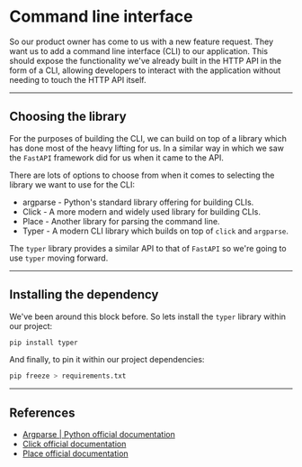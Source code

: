 # Command line interface

So our product owner has come to us with a new feature request. They want us to add a command line interface (CLI) to our application. This should expose the functionality we've already built in the HTTP API in the form of a CLI, allowing developers to interact with the application without needing to touch the HTTP API itself.

***

## Choosing the library

For the purposes of building the CLI, we can build on top of a library which has done most of the heavy lifting for us. In a similar way in which we saw the `FastAPI` framework did for us when it came to the API.

There are lots of options to choose from when it comes to selecting the library we want to use for the CLI:

* argparse - Python's standard library offering for building CLIs.
* Click - A more modern and widely used library for building CLIs.
* Place - Another library for parsing the command line.
* Typer - A modern CLI library which builds on top of `click` and `argparse`.

The `typer` library provides a similar API to that of `FastAPI` so we're going to use `typer` moving forward. &#x20;

***

## Installing the dependency

We've been around this block before. So lets install the `typer` library within our project:

```sh
pip install typer
```

And finally, to pin it within our project dependencies:

```sh
pip freeze > requirements.txt
```

***

## References

* [Argparse | Python official documentation](https://docs.python.org/3/library/argparse.html)
* [Click official documentation](https://click.palletsprojects.com/en/)
* [Place official documentation](https://plac.readthedocs.io/en/latest/)
